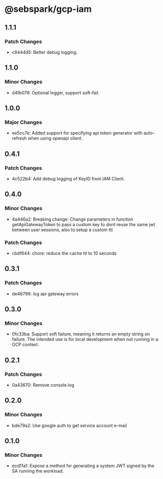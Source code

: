 # @sebspark/gcp-iam

## 1.1.1

### Patch Changes

- c8444d5: Better debug logging.

## 1.1.0

### Minor Changes

- d4fb078: Optional logger, support soft-fail.

## 1.0.0

### Major Changes

- ee5cc7e: Added support for specifying api token generator with auto-refresh when using openapi client.

## 0.4.1

### Patch Changes

- 4c522b4: Add debug logging of KeyID from IAM Client.

## 0.4.0

### Minor Changes

- 4a446a2: Breaking change: Change parameters in function getApiGatewayToken to pass a custom key to dont reuse the same jwt between user sessions, also to setup a custom ttl

### Patch Changes

- cbdf644: chore: reduce the cache ttl to 10 seconds

## 0.3.1

### Patch Changes

- de46799: log api gateway errors

## 0.3.0

### Minor Changes

- 0fc33ba: Support soft failure, meaning it returns an empty string on failure. The intended use is for local development when not running in a GCP context.

## 0.2.1

### Patch Changes

- 0a43670: Remove console.log

## 0.2.0

### Minor Changes

- bde79a2: Use google auth to get service account e-mail

## 0.1.0

### Minor Changes

- ecd11a1: Expose a method for generating a system JWT signed by the SA running the workload.
